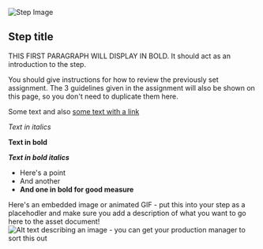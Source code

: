 ![Step Image](https://s3-eu-west-1.amazonaws.com/rpf-futurelearn/placeholder.png)

## Step title

THIS FIRST PARAGRAPH WILL DISPLAY IN BOLD. It should act as an introduction to the step.

You should give instructions for how to review the previously set assignment. The 3 guidelines given in the assignment will also be shown on this page, so you don't need to duplicate them here.

Some text and also [some text with a link](https://google.com)

*Text in italics*

**Text in bold**

***Text in bold italics***

+ Here's a point
+ And another
+ **And one in bold for good measure**

Here's an embedded image or animated GIF - put this into your step as a placehodler and make sure you add a description of what you want to go here to the asset document!
![Alt text describing an image - you can get your production manager to sort this out](https://s3-eu-west-1.amazonaws.com/rpf-futurelearn/placeholder.png)

[comment]: # (Assignment Guidelines will come from previous step)
